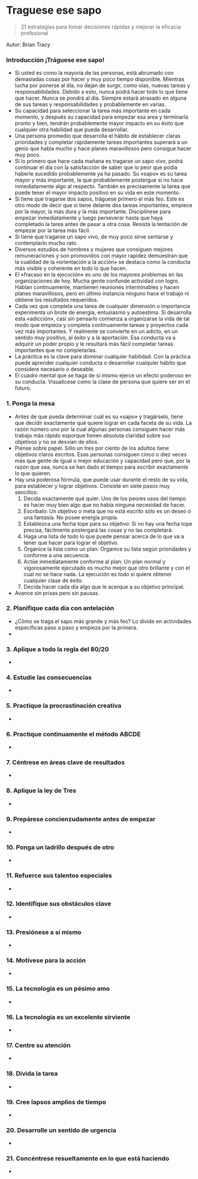 Traguese ese sapo
=================

> 21 estrategias para tomar decisiones rápidas y mejorar la eficacia profesional

Autor: Brian Tracy

### Introducción ¡Tráguese ese sapo!
- Si usted es como la mayoría de las personas, está abrumado con demasiadas cosas por hacer y muy poco tiempo disponible. Mientras lucha por ponerse al día, no dejan de surgir, como olas, nuevas tareas y responsabilidades. Debido a esto, nunca podrá hacer todo lo que tiene que hacer. Nunca se pondrá al día. Siempre estará atrasado en alguna de sus tareas y responsabilidades y probablemente en varias.
- Su capacidad para seleccionar la tarea más importante en cada momento, y después su capacidad para empezar esa area y terminarla pronto y bien, tendrán probablemente mayor impacto en su éxito que cualquier otra habilidad que pueda desarrollar.
- Una persona promedio que desarrolla el hábito de establecer claras prioridades y completar rápidamente tareas importantes superará a un genio que habla mucho y hace planes maravillosos pero consigue hacer muy poco.
- Si lo primero que hace cada mañana es tragarse un sapo vivo, podrá continuar el día con la satisfacción de saber que lo peor que podía haberle sucedido probablemente ya ha pasado. Su «sapo» es su tarea mayor y más importante, la que probablemente postergue si no hace inmediatamente algo al respecto. También es precisamente la tarea que puede tener el mayor impacto positivo en su vida en este momento.
- Si tiene que tragarse dos sapos, tráguese primero el más feo. Este es otro modo de decir que si tiene delante dos tareas importantes, empiece por la mayor, la más dura y la más importante. Disciplínese para empezar inmediatamente y luego perseverar hasta que haya completado la tarea antes de pasar a otra cosa. Resista la tentación de empezar por la tarea más fácil.
- Si tiene que tragarse un sapo vivo, de muy poco sirve sentarse y contemplarlo mucho rato.
- Diversos estudios de hombres y mujeres que consiguen mejores remuneraciones y son promovidos con mayor rapidez demuestran que la cualidad de la «orientación a la acción» se destaca como la conducta más visible y coherente en todo lo que hacen.
- El «fracaso en la ejecución» es uno de los mayores problemas en las organizaciones de hoy. Mucha gente confunde actividad con logro. Hablan continuamente, mantienen reuniones interminables y hacen planes maravillosos, pero en último instancia ninguno hace el trabajo ni obtiene los resultados requeridos.
- Cada vez que completa una tarea de cualquier dimensión o importancia experimenta un brote de energía, entusiasmo y autoestima. Si desarrolla esta «adicción», casi sin pensarlo comienza a organizarse la vida de tal modo que empieza y completa continuamente tareas y proyectos cada vez más importantes. Y realmente se convierte en un adicto, en un sentido muy positivo, al éxito y a la aportación. Esa conducta va a adquirir un poder propio y le resultará más fácil completar tareas importantes que no completarlas.
- La práctica es la clave para dominar cualquier habilidad. Con la práctica puede aprender cualquier conducta o desarrollar cualquier hábito que considere necesario o deseable.
- El cuadro mental que se haga de sí mismo ejerce un efecto poderoso en su conducta. Visualícese como la clase de persona que quiere ser en el futuro.

### 1. Ponga la mesa
- Antes de que pueda determinar cuál es su «sapo» y tragárselo, tiene que decidir exactamente qué quiere lograr en cada faceta de su vida. La razón número uno por la cual algunas personas consiguen hacer más trabajo más rápido esporque tienen absoluta claridad sobre sus objetivos y no se desvían de ellos.
- Piense sobre papel. Sólo un tres por ciento de los adultos tiene objetivos claros escritos. Esas personas consiguen cinco o diez veces más que gente de igual o mejor educación y capacidad pero que, por la razón que sea, nunca se han dado el tiempo para escribir exactamente lo que quieren.
- Hay una poderosa fórmula, que puede usar durante el resto de su vida, para establecer y lograr objetivos. Consiste en siete pasos muy sencillos:
    1. Decida exactamente qué quier: Uno de los peores usos del tiempo es hacer muy bien algo que no había ninguna necesidad de hacer.
    2. Escríbalo: Un objetivo o meta que no está escrito sólo es un deseo o una fantasía. No posee energía propia.
    3. Establezca una fecha tope para su objetivo: Si no hay una fecha tope precisa, fácilmente postergará las cosas y no las completará.
    4. Haga una lista de todo lo que puede pensar acerca de lo que va a tener que hacer para lograr el objetivo.
    5. Organice la lista como un plan: Organice su lista según prioridades y conforme a una secuencia.
    6. Actúe inmediatamente conforme al plan: Un plan normal y vigorosamente ejecutado es mucho mejor que otro brillante y con el cual no se hace nada. La ejecución es todo si quiere obtener cualquier clase de éxito.
    7. Decida hacer cada día algo que le acerque a su objetivo principal.
- Avance sin prisas pero sin pausas.

### 2. Planifique cada día con antelación
- ¿Cómo se traga el sapo más grande y más feo? Lo divide en actividades específicas paso a paso y empieza por la primera.
- 

### 3. Aplique a todo la regla del 80/20
- 

### 4. Estudie las consecuencias
- 

### 5. Practique la procrastinación creativa
- 

### 6. Practique continuamente el método ABCDE
- 

### 7. Céntrese en áreas clave de resultados
- 

### 8. Aplique la ley de Tres
- 

### 9. Prepárese concienzudamente antes de empezar
- 

### 10. Ponga un ladrillo después de otro
- 

### 11. Refuerce sus talentos especiales
- 

### 12. Identifique sus obstáculos clave
- 

### 13. Presiónese a sí mismo
- 

### 14. Motívese para la acción
- 

### 15. La tecnología es un pésimo amo
- 

### 16. La tecnología es un excelente sirviente
- 

### 17. Centre su atención
- 

### 18. Divida la tarea
- 

### 19. Cree lapsos amplios de tiempo
- 

### 20. Desarrolle un sentido de urgencia
- 

### 21. Concéntrese resueltamente en lo que está haciendo
- 